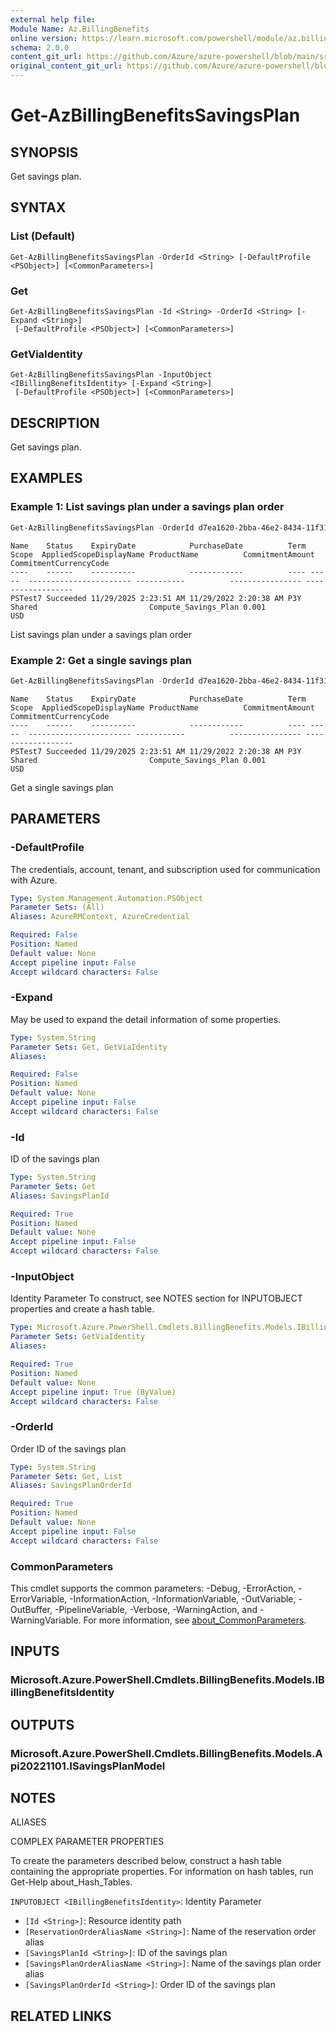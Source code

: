 ```yaml
---
external help file: 
Module Name: Az.BillingBenefits
online version: https://learn.microsoft.com/powershell/module/az.billingbenefits/get-azbillingbenefitssavingsplan
schema: 2.0.0
content_git_url: https://github.com/Azure/azure-powershell/blob/main/src/BillingBenefits/BillingBenefits/help/Get-AzBillingBenefitsSavingsPlan.md
original_content_git_url: https://github.com/Azure/azure-powershell/blob/main/src/BillingBenefits/BillingBenefits/help/Get-AzBillingBenefitsSavingsPlan.md
---
```


# Get-AzBillingBenefitsSavingsPlan

## SYNOPSIS
Get savings plan.

## SYNTAX

### List (Default)
```
Get-AzBillingBenefitsSavingsPlan -OrderId <String> [-DefaultProfile <PSObject>] [<CommonParameters>]
```

### Get
```
Get-AzBillingBenefitsSavingsPlan -Id <String> -OrderId <String> [-Expand <String>]
 [-DefaultProfile <PSObject>] [<CommonParameters>]
```

### GetViaIdentity
```
Get-AzBillingBenefitsSavingsPlan -InputObject <IBillingBenefitsIdentity> [-Expand <String>]
 [-DefaultProfile <PSObject>] [<CommonParameters>]
```

## DESCRIPTION
Get savings plan.

## EXAMPLES

### Example 1: List savings plan under a savings plan order
```powershell
Get-AzBillingBenefitsSavingsPlan -OrderId d7ea1620-2bba-46e2-8434-11f31bfb984d
```

```output
Name    Status    ExpiryDate            PurchaseDate          Term Scope  AppliedScopeDisplayName ProductName          CommitmentAmount CommitmentCurrencyCode
----    ------    ----------            ------------          ---- -----  ----------------------- -----------          ---------------- ------------------
PSTest7 Succeeded 11/29/2025 2:23:51 AM 11/29/2022 2:20:38 AM P3Y  Shared                         Compute_Savings_Plan 0.001            USD
```

List savings plan under a savings plan order

### Example 2: Get a single savings plan
```powershell
Get-AzBillingBenefitsSavingsPlan -OrderId d7ea1620-2bba-46e2-8434-11f31bfb984d -Id 9fde2a72-776b-49fc-869c-dca8859d7d62
```

```output
Name    Status    ExpiryDate            PurchaseDate          Term Scope  AppliedScopeDisplayName ProductName          CommitmentAmount CommitmentCurrencyCode
----    ------    ----------            ------------          ---- -----  ----------------------- -----------          ---------------- ------------------
PSTest7 Succeeded 11/29/2025 2:23:51 AM 11/29/2022 2:20:38 AM P3Y  Shared                         Compute_Savings_Plan 0.001            USD
```

Get a single savings plan

## PARAMETERS

### -DefaultProfile
The credentials, account, tenant, and subscription used for communication with Azure.

```yaml
Type: System.Management.Automation.PSObject
Parameter Sets: (All)
Aliases: AzureRMContext, AzureCredential

Required: False
Position: Named
Default value: None
Accept pipeline input: False
Accept wildcard characters: False
```

### -Expand
May be used to expand the detail information of some properties.

```yaml
Type: System.String
Parameter Sets: Get, GetViaIdentity
Aliases:

Required: False
Position: Named
Default value: None
Accept pipeline input: False
Accept wildcard characters: False
```

### -Id
ID of the savings plan

```yaml
Type: System.String
Parameter Sets: Get
Aliases: SavingsPlanId

Required: True
Position: Named
Default value: None
Accept pipeline input: False
Accept wildcard characters: False
```

### -InputObject
Identity Parameter
To construct, see NOTES section for INPUTOBJECT properties and create a hash table.

```yaml
Type: Microsoft.Azure.PowerShell.Cmdlets.BillingBenefits.Models.IBillingBenefitsIdentity
Parameter Sets: GetViaIdentity
Aliases:

Required: True
Position: Named
Default value: None
Accept pipeline input: True (ByValue)
Accept wildcard characters: False
```

### -OrderId
Order ID of the savings plan

```yaml
Type: System.String
Parameter Sets: Get, List
Aliases: SavingsPlanOrderId

Required: True
Position: Named
Default value: None
Accept pipeline input: False
Accept wildcard characters: False
```

### CommonParameters
This cmdlet supports the common parameters: -Debug, -ErrorAction, -ErrorVariable, -InformationAction, -InformationVariable, -OutVariable, -OutBuffer, -PipelineVariable, -Verbose, -WarningAction, and -WarningVariable. For more information, see [about_CommonParameters](http://go.microsoft.com/fwlink/?LinkID=113216).

## INPUTS

### Microsoft.Azure.PowerShell.Cmdlets.BillingBenefits.Models.IBillingBenefitsIdentity

## OUTPUTS

### Microsoft.Azure.PowerShell.Cmdlets.BillingBenefits.Models.Api20221101.ISavingsPlanModel

## NOTES

ALIASES

COMPLEX PARAMETER PROPERTIES

To create the parameters described below, construct a hash table containing the appropriate properties. For information on hash tables, run Get-Help about_Hash_Tables.


`INPUTOBJECT <IBillingBenefitsIdentity>`: Identity Parameter
  - `[Id <String>]`: Resource identity path
  - `[ReservationOrderAliasName <String>]`: Name of the reservation order alias
  - `[SavingsPlanId <String>]`: ID of the savings plan
  - `[SavingsPlanOrderAliasName <String>]`: Name of the savings plan order alias
  - `[SavingsPlanOrderId <String>]`: Order ID of the savings plan

## RELATED LINKS

